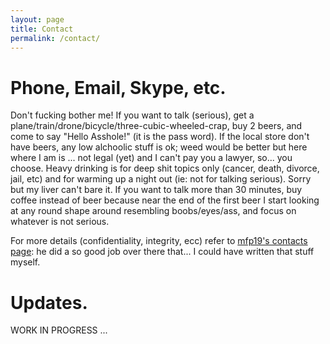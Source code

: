 ```yaml
---
layout: page
title: Contact
permalink: /contact/
---
```


Phone, Email, Skype, etc.
=========================

Don't fucking bother me! If you want to talk (serious), get a plane/train/drone/bicycle/three-cubic-wheeled-crap, buy 2 beers, 
and come to say "Hello Asshole!" (it is the pass word). If the local store don't have beers, any low alchoolic stuff is ok; weed
would be better but here where I am is ... not legal (yet) and I can't pay you a lawyer, so... you choose.
Heavy drinking is for deep shit topics only (cancer, death, divorce, jail, etc) and for warming up a night out (ie: not for talking serious). 
Sorry but my liver can't bare it.
If you want to talk more than 30 minutes, buy coffee instead of beer because near the end of the first beer I start looking
at any round shape around resembling boobs/eyes/ass, and focus on whatever is not serious.

For more details (confidentiality, integrity, ecc) refer to [mfp19's contacts page](https://mfp19.github.io/): he did a so good job over there that... 
I could have written that stuff myself.

Updates.
========

WORK IN PROGRESS ...



